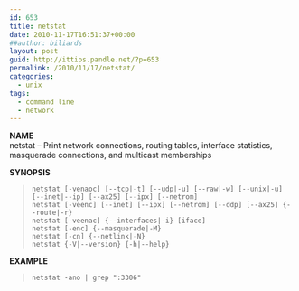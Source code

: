 ```yaml
---
id: 653
title: netstat
date: 2010-11-17T16:51:37+00:00
##author: biliards
layout: post
guid: http://ittips.pandle.net/?p=653
permalink: /2010/11/17/netstat/
categories:
  - unix
tags:
  - command line
  - network
---
```

**NAME**  
netstat &#8211; Print network connections, routing tables, interface statistics, masquerade connections, and multicast memberships

**SYNOPSIS**  
> `netstat [-venaoc] [--tcp|-t] [--udp|-u] [--raw|-w] [--unix|-u] [--inet|--ip] [--ax25] [--ipx] [--netrom]`<br />
`netstat [-veenc] [--inet] [--ipx] [--netrom] [--ddp] [--ax25] {--route|-r}`<br />
`netstat [-veenac] {--interfaces|-i} [iface]`<br />
`netstat [-enc] {--masquerade|-M}`<br />
`netstat [-cn] {--netlink|-N}`<br />
`netstat {-V|--version} {-h|--help}`  

**EXAMPLE**  
> `netstat -ano | grep ":3306"`
